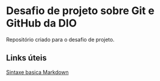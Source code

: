 # Desafio de projeto sobre Git e GitHub da DIO
Repositório criado para o desafio de projeto.

## Links úteis
[Sintaxe basica Markdown](https://www.markdownguide.org/basic-syntax/)
